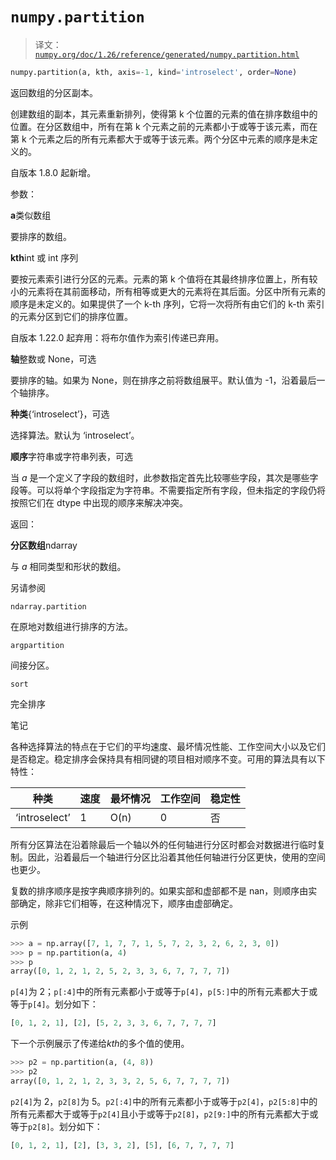 # `numpy.partition`

> 译文：[`numpy.org/doc/1.26/reference/generated/numpy.partition.html`](https://numpy.org/doc/1.26/reference/generated/numpy.partition.html)

```py
numpy.partition(a, kth, axis=-1, kind='introselect', order=None)
```

返回数组的分区副本。

创建数组的副本，其元素重新排列，使得第 k 个位置的元素的值在排序数组中的位置。在分区数组中，所有在第 k 个元素之前的元素都小于或等于该元素，而在第 k 个元素之后的所有元素都大于或等于该元素。两个分区中元素的顺序是未定义的。

自版本 1.8.0 起新增。

参数：

**a**类似数组

要排序的数组。

**kth**int 或 int 序列

要按元素索引进行分区的元素。元素的第 k 个值将在其最终排序位置上，所有较小的元素将在其前面移动，所有相等或更大的元素将在其后面。分区中所有元素的顺序是未定义的。如果提供了一个 k-th 序列，它将一次将所有由它们的 k-th 索引的元素分区到它们的排序位置。

自版本 1.22.0 起弃用：将布尔值作为索引传递已弃用。

**轴**整数或 None，可选

要排序的轴。如果为 None，则在排序之前将数组展平。默认值为 -1，沿着最后一个轴排序。

**种类**{‘introselect’}，可选

选择算法。默认为 ‘introselect’。

**顺序**字符串或字符串列表，可选

当 *a* 是一个定义了字段的数组时，此参数指定首先比较哪些字段，其次是哪些字段等。可以将单个字段指定为字符串。不需要指定所有字段，但未指定的字段仍将按照它们在 dtype 中出现的顺序来解决冲突。

返回：

**分区数组**ndarray

与 *a* 相同类型和形状的数组。

另请参阅

`ndarray.partition`

在原地对数组进行排序的方法。

`argpartition`

间接分区。

`sort`

完全排序

笔记

各种选择算法的特点在于它们的平均速度、最坏情况性能、工作空间大小以及它们是否稳定。稳定排序会保持具有相同键的项目相对顺序不变。可用的算法具有以下特性：

| 种类 | 速度 | 最坏情况 | 工作空间 | 稳定性 |
| --- | --- | --- | --- | --- |
| ‘introselect’ | 1 | O(n) | 0 | 否 |

所有分区算法在沿着除最后一个轴以外的任何轴进行分区时都会对数据进行临时复制。因此，沿着最后一个轴进行分区比沿着其他任何轴进行分区更快，使用的空间也更少。

复数的排序顺序是按字典顺序排列的。如果实部和虚部都不是 nan，则顺序由实部确定，除非它们相等，在这种情况下，顺序由虚部确定。

示例

```py
>>> a = np.array([7, 1, 7, 7, 1, 5, 7, 2, 3, 2, 6, 2, 3, 0])
>>> p = np.partition(a, 4)
>>> p
array([0, 1, 2, 1, 2, 5, 2, 3, 3, 6, 7, 7, 7, 7]) 
```

`p[4]`为 2；`p[:4]`中的所有元素都小于或等于`p[4]`，`p[5:]`中的所有元素都大于或等于`p[4]`。划分如下：

```py
[0, 1, 2, 1], [2], [5, 2, 3, 3, 6, 7, 7, 7, 7] 
```

下一个示例展示了传递给*kth*的多个值的使用。

```py
>>> p2 = np.partition(a, (4, 8))
>>> p2
array([0, 1, 2, 1, 2, 3, 3, 2, 5, 6, 7, 7, 7, 7]) 
```

`p2[4]`为 2，`p2[8]`为 5。`p2[:4]`中的所有元素都小于或等于`p2[4]`，`p2[5:8]`中的所有元素都大于或等于`p2[4]`且小于或等于`p2[8]`，`p2[9:]`中的所有元素都大于或等于`p2[8]`。划分如下：

```py
[0, 1, 2, 1], [2], [3, 3, 2], [5], [6, 7, 7, 7, 7] 
```
